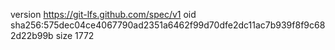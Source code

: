 version https://git-lfs.github.com/spec/v1
oid sha256:575dec04ce4067790ad2351a6462f99d70dfe2dc11ac7b939f8f9c682d22b99b
size 1772
